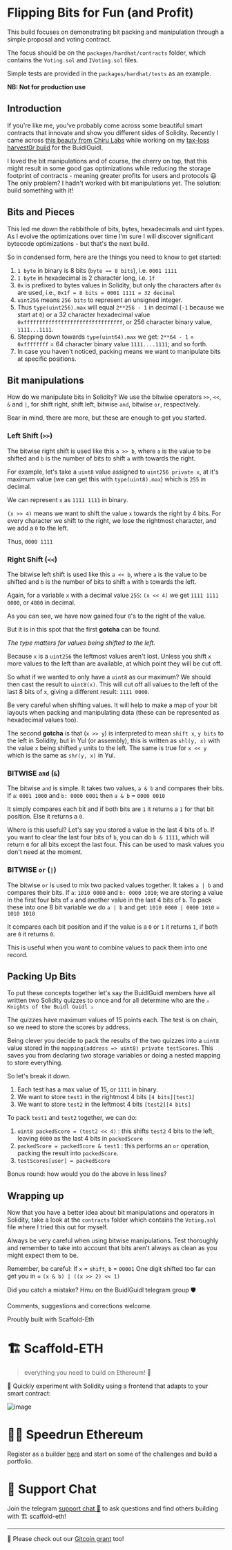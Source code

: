 # Flipping Bits for Fun (and Profit)  

This build focuses on demonstrating bit packing and manipulation through a simple proposal and voting contract.  

The focus should be on the `packages/hardhat/contracts` folder, which contains the `Voting.sol` and `IVoting.sol` files. 

Simple tests are provided in the `packages/hardhat/tests` as an example. 

**NB: Not for production use**

## Introduction  
If you're like me, you've probably come across some beautiful smart contracts that innovate and show you different sides of Solidity. Recently I came across [this beauty from Chiru Labs](https://github.com/chiru-labs/ERC721A) while working on my [tax-loss harvest0r build](https://github.com/lokithe5th/harvest0r) for the BuidlGuidl. 

I loved the bit manipulations and of course, the cherry on top, that this might result in some good gas optimizations while reducing the storage footprint of contracts - meaning greater profits for users and protocols 😃 The only problem? I hadn't worked with bit manipulations yet. The solution: build something with it!  

## Bits and Pieces  
This led me down the rabbithole of bits, bytes, hexadecimals and uint types. As I evolve the optimizations over time I'm sure I will discover significant bytecode optimizations - but that's the next build.

So in condensed form, here are the things you need to know to get started:  

1. `1 byte` in binary is 8 bits (`byte == 8 bits`), i.e. `0001 1111`
2. `1 byte` in hexadecimal is 2 character long, i.e. `1f`
3. `0x` is prefixed to bytes values in Solidity, but only the characters after `0x` are used, i.e., `0x1f = 8 bits = 0001 1111 = 32 decimal` 
4. `uint256` means `256 bits` to represent an unsigned integer. 
5. Thus `type(uint256).max` will equal `2**256 - 1` in decimal (`-1` because we start at `0`) or a 32 character hexadecimal value `0xffffffffffffffffffffffffffffffff`, or 256 character binary value, `1111...1111`.
6. Stepping down towards `type(uint64).max` we get: `2**64 - 1` = `0xffffffff` = 64 character binary value `1111....1111`; and so forth.
7. In case you haven't noticed, packing means we want to manipulate bits at specific positions.

## Bit manipulations  
How do we manipulate bits in Solidity? We use the bitwise operators `>>`, `<<`, `&` and `|`, for shift right, shift left, bitwise `and`, bitwise `or`, respectively.  

Bear in mind, there are more, but these are enough to get you started. 

### Left Shift (`>>`)  
The bitwise right shift is used like this `a >> b`, where `a` is the value to be shifted and `b` is the number of bits to shift `a` with towards the right.  

For example, let's take a `uint8` value assigned to `uint256 private x`, at it's maximum value (we can get this with `type(uint8).max`) which is `255` in decimal.

We can represent `x` as `1111 1111` in binary.

`(x >> 4)` means we want to shift the value `x` towards the right by 4 bits. For every character we shift to the right, we lose the rightmost character, and we add a `0` to the left. 

Thus, `0000 1111`

### Right Shift (`<<`)  
The bitwise left shift is used like this `a << b`, where `a` is the value to be shifted and `b` is the number of bits to shift `a` with `b` towards the left. 

Again, for a variable `x` with a decimal value `255`:
`(x << 4)` we get `1111 1111 0000`, or `4080` in decimal. 

As you can see, we have now gained four `0`'s to the right of the value. 

But it is in this spot that the first **gotcha** can be found.

*The type matters for values being shifted to the left.*

Because `x` is a `uint256` the leftmost values aren't lost. Unless you shift `x` more values to the left than are available, at which point they will be cut off. 

So what if we wanted to only have a `uint8` as our maximum? We should then cast the result to `uint8(x)`. This will cut off all values to the left of the last 8 bits of `x`, giving a different result: `1111 0000`. 

Be very careful when shifting values. It will help to make a map of your bit layouts when packing and manipulating data (these can be represented as hexadecimal values too).

The second **gotcha** is that (`x >> y`) is interpreted to mean `shift x`, `y bits` to the left in Solidity, but in Yul (or assembly), this is written as `shl(y, x)` with the value `x` being shifted `y` units to the left. The same is true for `x << y` which is the same as `shr(y, x)` in Yul.

### BITWISE `and` (`&`)  
The bitwise `and` is simple. It takes two values, `a & b` and compares their bits.
If `a`: `0001 1000` and `b: 0000 0001` then `a & b` = `0000 0010`

It simply compares each bit and if both bits are `1` it returns a `1` for that bit position. Else it returns a `0`. 

Where is this useful? Let's say you stored a value in the last 4 bits of `b`. If you want to clear the last four bits of `b`, you can do `b & 1111`, which will return `0` for all bits except the last four. This can be used to mask values you don't need at the moment.

### BITWISE `or` (`|`)  
The bitwise `or` is used to mix two packed values together. It takes `a | b` and compares their bits. If `a`: `1010 0000` and `b: 0000 1010`; we are storing a value in the first four bits of `a` and another value in the last 4 bits of `b`. To pack these into one 8 bit variable we do `a | b` and get: `1010 0000 | 0000 1010` = `1010 1010`

It compares each bit position and if the value is a `0` or `1` it returns `1`, if both are `0` it returns `0`.

This is useful when you want to combine values to pack them into one record.

## Packing Up Bits  
To put these concepts together let's say the BuidlGuidl members have all written two Solidity quizzes to once and for all determine who are the `⚔ Knights of the Buidl Guidl ⚔` 

The quizzes have maximum values of 15 points each. The test is on chain, so we need to store the scores by address.

Being clever you decide to pack the results of the two quizzes into a `uint8` value stored in the `mapping(address => uint8) private testScores`. This saves you from declaring two storage variables or doing a nested mapping to store everything.

So let's break it down. 
1. Each test has a max value of 15, or `1111` in binary.
2. We want to store `test1` in the rightmost 4 bits `[4 bits][test1]`
3. We want to store `test2` in the leftmost 4 bits `[test2][4 bits]`

To pack `test1` and `test2` together, we can do:
1. `uint8 packedScore = (test2 << 4)` : this shifts `test2` 4 bits to the left, leaving `0000` as the last 4 bits in `packedScore`  
2. `packedScore = packedScore & test1` : this performs an `or` operation, packing the result into `packedScore`.
3. `testScores[user] = packedScore`

Bonus round: how would you do the above in less lines?

## Wrapping up  

Now that you have a better idea about bit manipulations and operators in Solidity, take a look at the `contracts` folder which contains the `Voting.sol` file where I tried this out for myself.  

Always be very careful when using bitwise manipulations. Test thoroughly and remember to take into account that bits aren't always as clean as you might expect them to be.

Remember, be careful:
If `x` = `shift`, `b` = `00001` 
One digit shifted too far can get you in = `(x & b) | ((x >> 2) << 1)`


Did you catch a mistake? Hmu on the BuidlGuidl telegram group 🛡

Comments, suggestions and corrections welcome.

Proubly built with Scaffold-Eth
  
  
  
# 🏗 Scaffold-ETH

> everything you need to build on Ethereum! 🚀

🧪 Quickly experiment with Solidity using a frontend that adapts to your smart contract:

![image](https://user-images.githubusercontent.com/2653167/124158108-c14ca380-da56-11eb-967e-69cde37ca8eb.png)


# 🏃💨 Speedrun Ethereum
Register as a builder [here](https://speedrunethereum.com) and start on some of the challenges and build a portfolio.

# 💬 Support Chat

Join the telegram [support chat 💬](https://t.me/joinchat/KByvmRe5wkR-8F_zz6AjpA) to ask questions and find others building with 🏗 scaffold-eth!

---

🙏 Please check out our [Gitcoin grant](https://gitcoin.co/grants/2851/scaffold-eth) too!
